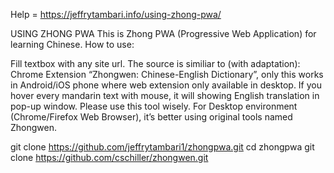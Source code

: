 

Help = https://jeffrytambari.info/using-zhong-pwa/

USING ZHONG PWA
This is Zhong PWA (Progressive Web Application) for learning Chinese.
How to use:

Fill textbox with any site url.
The source is similiar to (with adaptation): Chrome Extension “Zhongwen: Chinese-English Dictionary”, only this works in Android/iOS phone where web extension only available in desktop.
If you hover every mandarin text with mouse, it will showing English translation in pop-up window.
Please use this tool wisely.
For Desktop environment (Chrome/Firefox Web Browser), it’s better using original tools named Zhongwen.



git clone https://github.com/jeffrytambari1/zhongpwa.git
cd zhongpwa
git clone https://github.com/cschiller/zhongwen.git



